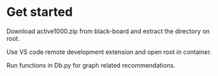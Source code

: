 # Get started

Download active1000.zip from black-board and extract the directory on root.

Use VS code remote development extension and open root in container.

Run functions in Db.py for graph related recommendations.